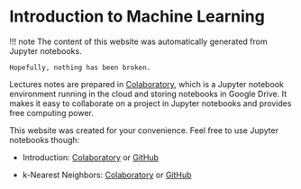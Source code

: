 # Introduction to Machine Learning

!!! note
    The content of this website was automatically generated from Jupyter notebooks.
    
    Hopefully, nothing has been broken.

Lectures notes are prepared in [Colaboratory](https://colab.research.google.com/), which is a Jupyter notebook environment running in the cloud and storing notebooks in Google Drive. It makes it easy to collaborate on a project in Jupyter notebooks and provides free computing power.

This website was created for your convenience. Feel free to use Jupyter notebooks though:

* Introduction: [Colaboratory](https://colab.research.google.com/drive/1qJj4jZMpBpfCkHc0bavFGezx8bhJlVcx) or [GitHub](https://github.com/TomaszGolan/introduction_to_machine_learning/blob/master/docs/notebooks/introduction_to_machine_learning_00_intro.ipynb)

* k-Nearest Neighbors: [Colaboratory](https://colab.research.google.com/drive/1My8UggN12Opt_gscK3tl4VLhZkHiQSyX) or [GitHub](https://github.com/TomaszGolan/introduction_to_machine_learning/blob/master/docs/notebooks/introduction_to_machine_learning_01_knn.ipynb)
